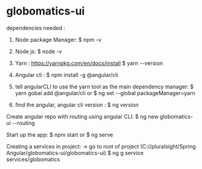 # globomatics-ui

dependencies needed : 
  1) Node package Manager:
    $ npm -v

  2) Node js:
    $ node -v

  3) Yarn :      https://yarnpkg.com/en/docs/install
    $ yarn --version    

  4) Angular cli :
    $ npm install -g @angular/cli  

  5) tell angularCLI to use the yarn tool as the main dependency manager:
    $ yarn gobal add @angular/cli     or
    $ ng set --global packageManager=yarn

  6) find the angular, angular cli version :
    $ ng version  


Create angular repo with routing using angular CLI:
    $ ng new globomatics-ui --routing 

Start up the app: 
    $ npm start     or
    $ ng serve

Creating a services in project: 
    -> go to root of project (C://pluralsight/Spring Angular/globomatics-ui/globomatics-ui)
    $ ng g service services/globomatics
